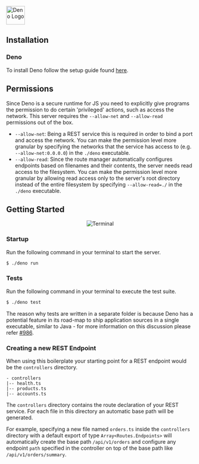 <a href="https://deno.land"><img src="https://deno.land/logo.svg" alt="Deno Logo" width="50"/></a>

## Installation
### Deno
To install Deno follow the setup guide found [here](https://deno.land/#installation).

## Permissions
Since Deno is a secure runtime for JS you need to explicitly give programs the permission to do certain 'privileged' actions, such as access the network. This server requires the `--allow-net` and `--allow-read` permissions out of the box.

- `--allow-net`: Being a REST service this is required in order to bind a port and access the network. You can make the permission level more granular by specifying the networks that the service has access to (e.g. `--allow-net:0.0.0.0`) in the `./deno` executable.
- `--allow-read`: Since the route manager automatically configures endpoints based on filenames and their contents, the server needs read access to the filesystem. You can make the permission level more granular by allowing read access only to the server's root directory instead of the entire filesystem by specifying `--allow-read=./` in the `./deno` executable. 

## Getting Started
<p align="center"><img src="https://s7.gifyu.com/images/Peek-2020-05-24-17-23.gif" alt="Terminal"/></p>

### Startup
Run the following command in your terminal to start the server.

```bash
$ ./deno run
```

### Tests
Run the following command in your terminal to execute the test suite.

```bash
$ ./deno test
```

The reason why tests are written in a separate folder is because Deno has a potential feature in its road-map to ship application sources in a single executable, similar to Java - for more information on this discussion please refer [#986](https://github.com/denoland/deno/issues/986).

### Creating a new REST Endpoint
When using this boilerplate your starting point for a REST endpoint would be the `controllers` directory.

```
- controllers
|-- health.ts
|-- products.ts
|-- accounts.ts
```

The `controllers` directory contains the route declaration of your REST service. For each file in this directory an automatic base path will be generated. 

For example, specifying a new file named `orders.ts` inside the `controllers` directory with a default export of type `Array<Routes.Endpoints>` will automatically create the base path `/api/v1/orders` and configure any endpoint `path` specified in the controller on top of the base path like `/api/v1/orders/summary`.
